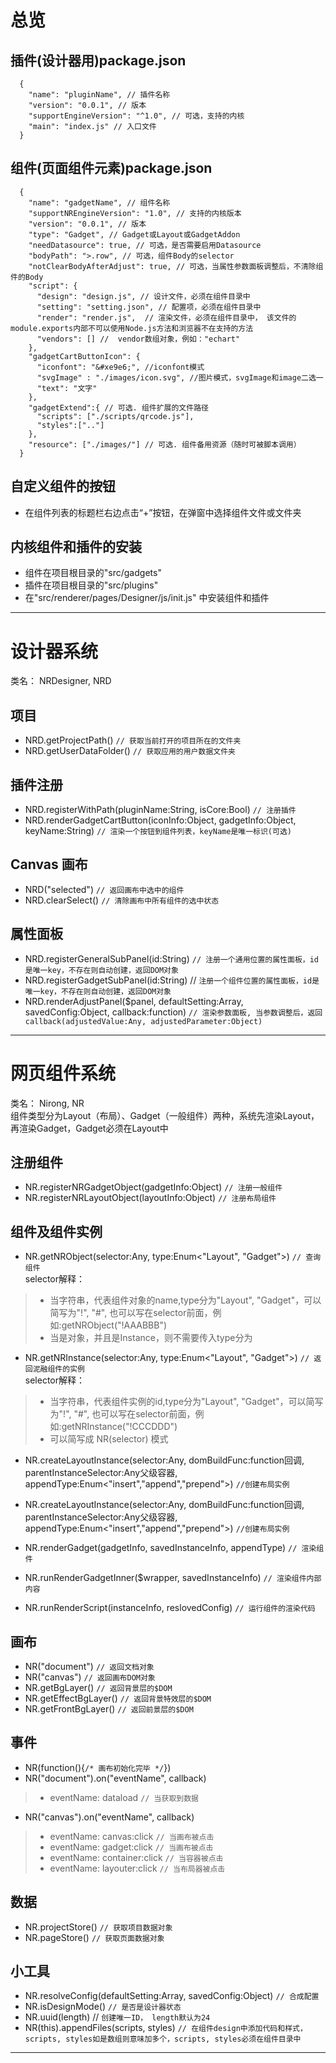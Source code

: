 # 总览
## 插件(设计器用)package.json
```
  {  
    "name": "pluginName", // 插件名称
    "version": "0.0.1", // 版本  
    "supportEngineVersion": "^1.0", // 可选，支持的内核   
    "main": "index.js" // 入口文件  
  }
```
## 组件(页面组件元素)package.json
```
  {  
    "name": "gadgetName", // 组件名称
    "supportNREngineVersion": "1.0", // 支持的内核版本
    "version": "0.0.1", // 版本  
    "type": "Gadget", // Gadget或Layout或GadgetAddon  
    "needDatasource": true, // 可选，是否需要启用Datasource  
    "bodyPath": ">.row", // 可选，组件Body的selector  
    "notClearBodyAfterAdjust": true, // 可选，当属性参数面板调整后，不清除组件的Body  
    "script": {  
      "design": "design.js", // 设计文件，必须在组件目录中  
      "setting": "setting.json", // 配置项，必须在组件目录中  
      "render": "render.js",  // 渲染文件，必须在组件目录中， 该文件的module.exports内部不可以使用Node.js方法和浏览器不在支持的方法  
      "vendors": [] //  vendor数组对象，例如："echart"   
    },  
    "gadgetCartButtonIcon": {  
      "iconfont": "&#xe9e6;", //iconfont模式  
      "svgImage" : "./images/icon.svg", //图片模式，svgImage和image二选一  
      "text": "文字"  
    },
    "gadgetExtend":{ // 可选. 组件扩展的文件路径
      "scripts": ["./scripts/qrcode.js"],
      "styles":[".."]
    },
    "resource": ["./images/"] // 可选. 组件备用资源（随时可被脚本调用）
  }
```
## 自定义组件的按钮
 - 在组件列表的标题栏右边点击“+”按钮，在弹窗中选择组件文件或文件夹

## 内核组件和插件的安装
 - 组件在项目根目录的"src/gadgets"  
 - 插件在项目根目录的"src/plugins"  
 - 在"src/renderer/pages/Designer/js/init.js" 中安装组件和插件 

---------- 

# 设计器系统
类名： NRDesigner, NRD  

## 项目
- NRD.getProjectPath()  ```// 获取当前打开的项目所在的文件夹```  
- NRD.getUserDataFolder() ```// 获取应用的用户数据文件夹```  

## 插件注册
- NRD.registerWithPath(pluginName:String, isCore:Bool) ```// 注册插件```  
- NRD.renderGadgetCartButton(iconInfo:Object, gadgetInfo:Object, keyName:String) ```// 渲染一个按钮到组件列表，keyName是唯一标识(可选)```  

## Canvas 画布
- NRD("selected") ```// 返回画布中选中的组件```  
- NRD.clearSelect() ```// 清除画布中所有组件的选中状态```  

## 属性面板
- NRD.registerGeneralSubPanel(id:String) ```// 注册一个通用位置的属性面板，id是唯一key，不存在则自动创建，返回DOM对象```  
- NRD.registerGadgetSubPanel(id:String) // ```注册一个组件位置的属性面板，id是唯一key，不存在则自动创建，返回DOM对象```  
- NRD.renderAdjustPanel($panel, defaultSetting:Array, savedConfig:Object, callback:function) ```// 渲染参数面板, 当参数调整后，返回callback(adjustedValue:Any, adjustedParameter:Object)```  

----------

# 网页组件系统
 类名： Nirong, NR  
 组件类型分为Layout（布局）、Gadget（一般组件）两种，系统先渲染Layout，再渲染Gadget，Gadget必须在Layout中  
## 注册组件
- NR.registerNRGadgetObject(gadgetInfo:Object) ```// 注册一般组件```  
- NR.registerNRLayoutObject(layoutInfo:Object) ```// 注册布局组件```  

## 组件及组件实例
- NR.getNRObject(selector:Any, type:Enum<"Layout", "Gadget">) ```// 查询组件```   
 selector解释：   
 > - 当字符串，代表组件对象的name,type分为"Layout", "Gadget"，可以简写为"!", "#", 也可以写在selector前面，例如:getNRObject("!AAABBB")  
 > - 当是对象，并且是Instance，则不需要传入type分为  
- NR.getNRInstance(selector:Any, type:Enum<"Layout", "Gadget">) ```// 返回泥融组件的实例```  
selector解释：   
 > - 当字符串，代表组件实例的id,type分为"Layout", "Gadget"，可以简写为"!", "#", 也可以写在selector前面，例如:getNRInstance("!CCCDDD")  
 > - 可以简写成 NR(selector) 模式  
- NR.createLayoutInstance(selector:Any, domBuildFunc:function回调, parentInstanceSelector:Any父级容器, appendType:Enum<"insert","append","prepend">) ```//创建布局实例```   
- NR.createLayoutInstance(selector:Any, domBuildFunc:function回调, parentInstanceSelector:Any父级容器, appendType:Enum<"insert","append","prepend">) ```//创建布局实例```   

- NR.renderGadget(gadgetInfo, savedInstanceInfo, appendType) ```// 渲染组件```  
- NR.runRenderGadgetInner($wrapper, savedInstanceInfo) ```// 渲染组件内部内容```  
- NR.runRenderScript(instanceInfo, reslovedConfig) ```// 运行组件的渲染代码```  

## 画布
- NR("document") ```// 返回文档对象```  
- NR("canvas") ```// 返回画布DOM对象```  
- NR.getBgLayer() ```// 返回背景层的$DOM```  
- NR.getEffectBgLayer() ```// 返回背景特效层的$DOM```  
- NR.getFrontBgLayer() ```// 返回前景层的$DOM```  

## 事件
- NR(function(){```/* 画布初始化完毕 */```})  
- NR("document").on("eventName", callback)  
 > - eventName: dataload ```// 当获取到数据```  
- NR("canvas").on("eventName", callback)  
 > - eventName: canvas:click ```// 当画布被点击```  
 > - eventName: gadget:click ```// 当画布被点击```  
 > - eventName: container:click ```// 当容器被点击```  
 > - eventName: layouter:click ```// 当布局器被点击```  

## 数据
- NR.projectStore() ```// 获取项目数据对象```  
- NR.pageStore() ```// 获取页面数据对象```  

## 小工具
- NR.resolveConfig(defaultSetting:Array, savedConfig:Object) ```// 合成配置```  
- NR.isDesignMode() ```// 是否是设计器状态```  
- NR.uuid(length) // ```创建唯一ID， length默认为24```  
- NR(this).appendFiles(scripts, styles) ```// 在组件design中添加代码和样式， scripts, styles如是数组则意味加多个，scripts, styles必须在组件目录中```  

----------



